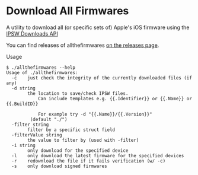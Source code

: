 Download All Firmwares
======================
A utility to download all (or specific sets of) Apple's iOS firmware using the [IPSW Downloads API](https://api.ipsw.me/)

You can find releases of allthefirmwares [on the releases page](https://github.com/cj123/allthefirmwares/releases).

Usage

```
$ ./allthefirmwares --help
Usage of ./allthefirmwares:
  -c	just check the integrity of the currently downloaded files (if any)
  -d string
    	the location to save/check IPSW files.
    		Can include templates e.g. {{.Identifier}} or {{.Name}} or {{.BuildID}}

    		For example try -d "{{.Name}}/{{.Version}}"
    	 (default "./")
  -filter string
    	filter by a specific struct field
  -filterValue string
    	the value to filter by (used with -filter)
  -i string
    	only download for the specified device
  -l	only download the latest firmware for the specified devices
  -r	redownload the file if it fails verification (w/ -c)
  -s	only download signed firmwares
```
